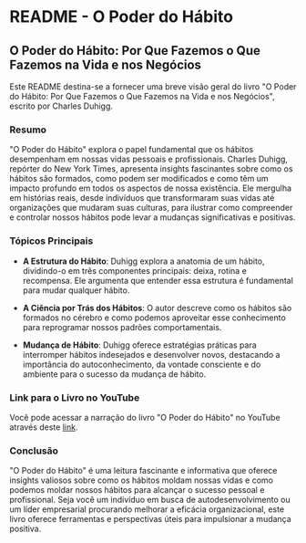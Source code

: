 # README - O Poder do Hábito

## O Poder do Hábito: Por Que Fazemos o Que Fazemos na Vida e nos Negócios

Este README destina-se a fornecer uma breve visão geral do livro "O Poder do Hábito: Por Que Fazemos o Que Fazemos na Vida e nos Negócios", escrito por Charles Duhigg.

### Resumo

"O Poder do Hábito" explora o papel fundamental que os hábitos desempenham em nossas vidas pessoais e profissionais. Charles Duhigg, repórter do New York Times, apresenta insights fascinantes sobre como os hábitos são formados, como podem ser modificados e como têm um impacto profundo em todos os aspectos de nossa existência. Ele mergulha em histórias reais, desde indivíduos que transformaram suas vidas até organizações que mudaram suas culturas, para ilustrar como compreender e controlar nossos hábitos pode levar a mudanças significativas e positivas.

### Tópicos Principais

- **A Estrutura do Hábito**: Duhigg explora a anatomia de um hábito, dividindo-o em três componentes principais: deixa, rotina e recompensa. Ele argumenta que entender essa estrutura é fundamental para mudar qualquer hábito.

- **A Ciência por Trás dos Hábitos**: O autor descreve como os hábitos são formados no cérebro e como podemos aproveitar esse conhecimento para reprogramar nossos padrões comportamentais.

- **Mudança de Hábito**: Duhigg oferece estratégias práticas para interromper hábitos indesejados e desenvolver novos, destacando a importância do autoconhecimento, da vontade consciente e do ambiente para o sucesso da mudança de hábito.

### Link para o Livro no YouTube

Você pode acessar a narração do livro "O Poder do Hábito" no YouTube através deste [link](https://www.youtube.com/watch?v=CkvHM5mQ4aE).

### Conclusão

"O Poder do Hábito" é uma leitura fascinante e informativa que oferece insights valiosos sobre como os hábitos moldam nossas vidas e como podemos moldar nossos hábitos para alcançar o sucesso pessoal e profissional. Seja você um indivíduo em busca de autodesenvolvimento ou um líder empresarial procurando melhorar a eficácia organizacional, este livro oferece ferramentas e perspectivas úteis para impulsionar a mudança positiva.
